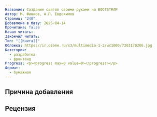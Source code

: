 ```yaml
---
Название: Создание сайтов своими руками на BOOTSTRAP
Автор: М. Финков, А.П. Евдокимов
Страниц: "240"
Добавлена в базу: 2025-04-14
Прочитана: false
Начал читать: 
Закончил читать: 
Тип: "[[Книга]]"
Обложка: https://ir.ozone.ru/s3/multimedia-1-2/wc1000/7303170206.jpg
Категории:
  - разработка
  - фронтенд
Progress: <p><progress max=0 value=0></progress></p>
Формат:
  - бумажная
---
```

## Причина добавления


## Рецензия
